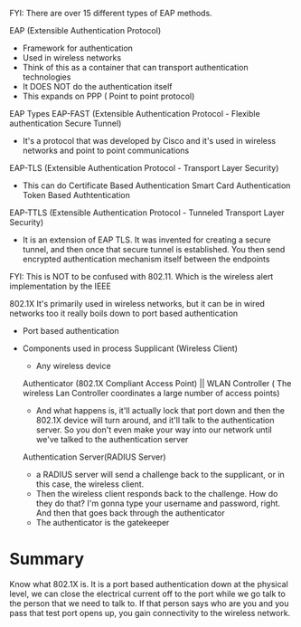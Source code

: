 FYI: There are over 15 different types of EAP methods.

EAP (Extensible Authentication Protocol)
- Framework for authentication
- Used in wireless networks
- Think of this as a container that can transport authentication technologies
- It DOES NOT do the authentication itself
- This expands on PPP ( Point to point protocol)

EAP Types
EAP-FAST (Extensible Authentication Protocol - Flexible authentication Secure Tunnel)
- It's a protocol that was developed by Cisco and it's used in wireless networks and point to point communications

EAP-TLS (Extensible Authentication Protocol - Transport Layer Security)
- This can do Certificate Based Authentication
              Smart Card Authentication
              Token Based Authtentication

EAP-TTLS (Extensible Authentication Protocol - Tunneled Transport Layer Security)
- It is an extension of EAP TLS. It was invented for creating a secure tunnel, and then once that secure tunnel is established. You then send encrypted authentication mechanism itself between the endpoints


FYI: This is NOT to be confused with 802.11. Which is the wireless alert implementation by the IEEE

802.1X
It's primarily used in wireless networks, but it can be in wired networks too
it really boils down to port based authentication

- Port based authentication
- Components used in process
    Supplicant (Wireless Client) 
    - Any wireless device
    
    Authenticator (802.1X Compliant Access Point) || WLAN Controller ( The wireless Lan Controller coordinates a large number of access points)
    - And what happens is, it'll actually lock that port down and then the 802.1X device will turn around, and it'll talk to the authentication server. So you don't even make your way into our network until we've talked to the authentication server
    
    Authentication Server(RADIUS Server)
    -  a RADIUS server will send a challenge back to the supplicant, or in this case, the wireless client. 
    - Then the wireless client responds back to the challenge. How do they do that? I'm gonna type your username and password, right. And then that goes back through the authenticator
    - The authenticator is the gatekeeper

# Summary  
Know what 802.1X is. It is a port based authentication down at the physical level, we can close the electrical current off to the port while we go talk to the person that we need to talk to. If that person says who are you and you pass that test port opens up, you gain connectivity to the wireless network. 
